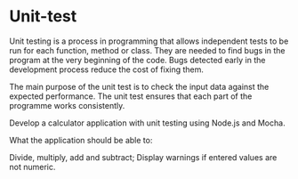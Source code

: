 # Unit-test
Unit testing is a process in programming that allows independent tests to be run for each function, method or class. 
They are needed to find bugs in the program at the very beginning of the code. 
Bugs detected early in the development process reduce the cost of fixing them.

The main purpose of the unit test is to check the input data against the expected performance. 
The unit test ensures that each part of the programme works consistently. 

Develop a calculator application with unit testing using Node.js and Mocha.

What the application should be able to:

Divide, multiply, add and subtract;
Display warnings if entered values are not numeric.
